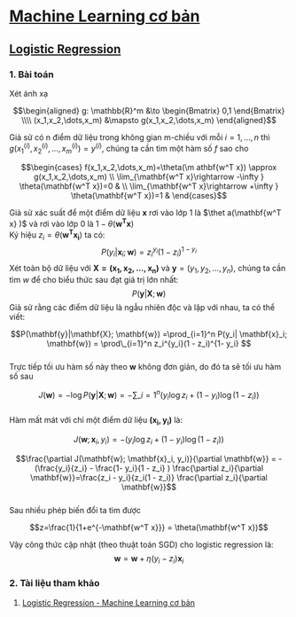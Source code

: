# [Machine Learning cơ bản](https://machinelearningcoban.com/about/)
## [Logistic Regression](https://machinelearningcoban.com/2017/01/27/logisticregression/)
### 1. Bài toán
Xét ánh xạ  

$$\begin{aligned}
g: \mathbb{R}^m &\to \begin{Bmatrix} 0,1 \end{Bmatrix} \\\\ (x_1,x_2,\dots,x_m) &\mapsto g(x_1,x_2,\dots,x_m)
\end{aligned}$$

Giả sử có n điểm dữ liệu trong không gian m-chiều với mỗi  $i = 1,\dots,n$ thì $g(x_1^{(i)},x_2^{(i)},\dots,x_m^{(i)}) = y^{(i)}$, chúng ta cần tìm một hàm số $f$ sao cho  
 
$$\begin{cases} f(x_1,x_2,\dots,x_m)=\theta(\m athbf{w^T x}) \approx g(x_1,x_2,\dots,x_m) \\ 
\lim_{\mathbf{w^T x}\rightarrow -\infty } \theta(\mathbf{w^T x})=0 & \\ 
\lim_{\mathbf{w^T x}\rightarrow +\infty } \theta(\mathbf{w^T x})=1 &  \end{cases}$$  

Giả sử xác suất để một điểm dữ liệu $\mathbf{x}$ rơi vào  lớp 1 là $\thet a(\mathbf{w^T x} )$ và rơi vào lớp 0 là $1-\theta(\mathbf{w^T x})$    
Ký hiệu $z_i = \theta(\mathbf{w^T x_i})$ ta có:
$$P(y_i| \mathbf{x}_i; \mathbf{w}) = z_i^{y_i}(1 - z_i)^{1- y_i}$$
Xét toàn bộ dữ liệu với $\mathbf{X=(x_1,x_2,\dots,x_n)}$ và $\mathbf{y}=(y_1,y_2,\dots,y_n),$ chúng ta cần tìm $w$ để cho biểu thức sau đạt giá trị lớn nhất: 
$$P(\mathbf{y}|\mathbf{X}; \mathbf{w})$$
Giả sử rằng các điểm dữ liệu là ngẫu nhiên độc và lập với nhau, ta có thể viết:

$$P(\mathbf{y}|\mathbf{X}; \mathbf{w}) =\prod_{i=1}^n P(y_i| \mathbf{x}_i; \mathbf{w}) = \prod\_{i=1}^n z_i^{y_i}(1 - z_i)^{1- y_i} $$  
Trực tiếp tối ưu hàm số này theo $\mathbf{w}$ không đơn giản, do đó ta sẽ tối ưu hàm số sau

$$J(\mathbf{w}) = -\log P(\mathbf{y}|\mathbf{X}; \mathbf{w})= -\sum\_{i=1}^n(y_i \log {z}_i + (1-y_i) \log (1 - {z}_i))$$  
Hàm mất mát với chỉ một điểm dữ liệu $\mathbf{(x_i,y_i)}$ là:  

$$J(\mathbf{w}; \mathbf{x}_i, y_i) = -(y_i \log {z}_i + (1-y_i) \log (1 - {z}_i))$$
 
$$\frac{\partial J(\mathbf{w}; \mathbf{x}_i, y_i)}{\partial \mathbf{w}} = -(\frac{y_i}{z_i} - \frac{1- y_i}{1 - z_i} ) \frac{\partial z_i}{\partial \mathbf{w}}=\frac{z_i - y_i}{z_i(1 - z_i)} \frac{\partial z_i}{\partial \mathbf{w}}$$  
Sau nhiều phép biến đổi ta tìm được 

$$z=\frac{1}{1+e^{-\mathbf{w^T x}}} = \theta(\mathbf{w^T x})$$  

Vậy công thức cập nhật (theo thuật toán SGD) cho logistic regression là:
$$\mathbf{w} = \mathbf{w} + \eta(y_i - z_i)\mathbf{x}_i$$
### 2. Tài liệu tham khảo
  1. [Logistic Regression - Machine Learning cơ bản](https://machinelearningcoban.com/2017/01/27/logisticregression/)
